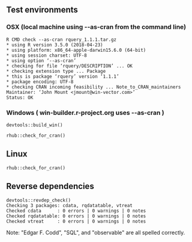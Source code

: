 

## Test environments

### OSX (local machine using --as-cran from the command line)

    R CMD check --as-cran rquery_1.1.1.tar.gz 
    * using R version 3.5.0 (2018-04-23)
    * using platform: x86_64-apple-darwin15.6.0 (64-bit)
    * using session charset: UTF-8
    * using option ‘--as-cran’
    * checking for file ‘rquery/DESCRIPTION’ ... OK
    * checking extension type ... Package
    * this is package ‘rquery’ version ‘1.1.1’
    * package encoding: UTF-8
    * checking CRAN incoming feasibility ... Note_to_CRAN_maintainers
    Maintainer: ‘John Mount <jmount@win-vector.com>’
    Status: OK
 
### Windows ( win-builder.r-project.org uses --as-cran )

    devtools::build_win()
    
    rhub::check_for_cran()
    
## Linux

    rhub::check_for_cran()
  

## Reverse dependencies

    devtools::revdep_check()
    Checking 3 packages: cdata, rqdatatable, vtreat
    Checked cdata      : 0 errors | 0 warnings | 0 notes
    Checked rqdatatable: 0 errors | 0 warnings | 0 notes
    Checked vtreat     : 0 errors | 0 warnings | 0 notes
    

Note: "Edgar F. Codd", "SQL", and "observable" are all spelled correctly.
